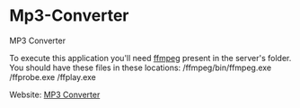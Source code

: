 # Mp3-Converter
MP3 Converter

To execute this application you'll need [ffmpeg](https://ffmpeg.zeranoe.com/builds/win64/static/ffmpeg-4.1.3-win64-static.zip) present in the server's folder.
You should have these files in these locations:
/ffmpeg/bin/ffmpeg.exe
           /ffprobe.exe
           /ffplay.exe

Website: [MP3 Converter](#)
